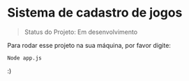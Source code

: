 # Sistema de cadastro de jogos

> Status do Projeto: Em desenvolvimento

Para rodar esse projeto na sua máquina, por favor digite:

```
Node app.js
```
:)